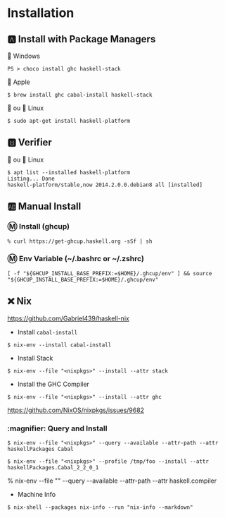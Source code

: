 # Installation

## :a: Install with Package Managers

:pushpin: Windows

```
PS > choco install ghc haskell-stack
```

:pushpin: Apple

```
$ brew install ghc cabal-install haskell-stack
```
  
:strawberry: ou :penguin: Linux

```
$ sudo apt-get install haskell-platform
```


## :b: Verifier 

:strawberry: ou :penguin: Linux

```
$ apt list --installed haskell-platform
Listing... Done
haskell-platform/stable,now 2014.2.0.0.debian8 all [installed]
```


## :ab: Manual Install

### :m: Install (ghcup)

```
% curl https://get-ghcup.haskell.org -sSf | sh
```

### :m: Env Variable (~/.bashrc or ~/.zshrc)

```
[ -f "${GHCUP_INSTALL_BASE_PREFIX:=$HOME}/.ghcup/env" ] && source "${GHCUP_INSTALL_BASE_PREFIX:=$HOME}/.ghcup/env"
```

## :x: Nix

https://github.com/Gabriel439/haskell-nix

* Install `cabal-install`

```
$ nix-env --install cabal-install
```

* Install Stack

```
$ nix-env --file "<nixpkgs>" --install --attr stack
```


* Install the GHC Compiler

```
$ nix-env --file "<nixpkgs>" --install --attr ghc
```

https://github.com/NixOS/nixpkgs/issues/9682

### :magnifier: Query and Install

```
$ nix-env --file "<nixpkgs>" --query --available --attr-path --attr haskellPackages Cabal
```

```
$ nix-env --file "<nixpkgs>" --profile /tmp/foo --install --attr haskellPackages.Cabal_2_2_0_1 
```

% nix-env --file "<nixpkgs>" --query --available --attr-path --attr haskell.compiler

* Machine Info 

```
$ nix-shell --packages nix-info --run "nix-info --markdown"
```

